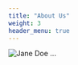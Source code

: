 ```yaml
---
title: "About Us"
weight: 3
header_menu: true
---
```


![Jane Doe](images/happy-ethnic-woman-sitting-at-table-with-laptop-3769021.jpg)
...
